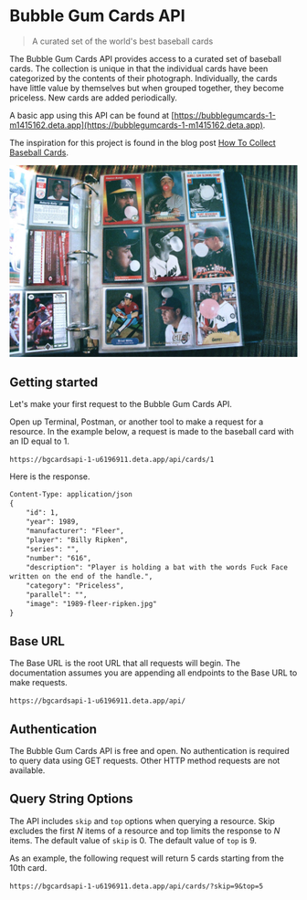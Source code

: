 # Bubble Gum Cards API
 > A curated set of the world's best baseball cards

The Bubble Gum Cards API provides access to a curated set of baseball cards. The collection is unique in that the individual cards have been categorized by the contents of their photograph. Individually, the cards have little value by themselves but when grouped together, they become priceless. New cards are added periodically.

A basic app using this API can be found at [https://bubblegumcards-1-m1415162.deta.app](https://bubblegumcards-1-m1415162.deta.app).

The inspiration for this project is found in the blog post [How To Collect Baseball Cards](https://johnboucha.com/writing/how-to-collect-baseball-cards/).

![Baseball cards with players blowing bubbles](content/baseball-cards.jpeg)

## Getting started

Let's make your first request to the Bubble Gum Cards API.

Open up Terminal, Postman, or another tool to make a request for a resource. In the example below, a request is made to the baseball card with an ID equal to 1.

```https://bgcardsapi-1-u6196911.deta.app/api/cards/1```

Here is the response.

```HTTP/1.0 200 OK
Content-Type: application/json
{
	"id": 1,
	"year": 1989,
	"manufacturer": "Fleer",
	"player": "Billy Ripken",
	"series": "",
	"number": "616",
	"description": "Player is holding a bat with the words Fuck Face written on the end of the handle.",
	"category": "Priceless",
	"parallel": "",
	"image": "1989-fleer-ripken.jpg"
}
```

## Base URL

The Base URL is the root URL that all requests will begin. The documentation assumes you are appending all endpoints to the Base URL to make requests.

```https://bgcardsapi-1-u6196911.deta.app/api/```

## Authentication

The Bubble Gum Cards API is free and open. No authentication is required to query data using GET requests. Other HTTP method requests are not available.

## Query String Options

The API includes ```skip``` and ```top``` options when querying a resource. Skip excludes the first _N_ items of a resource and top limits the response to _N_ items. The default value of ```skip``` is 0. The default value of ```top``` is 9.

As an example, the following request will return 5 cards starting from the 10th card.

```https://bgcardsapi-1-u6196911.deta.app/api/cards/?skip=9&top=5```

